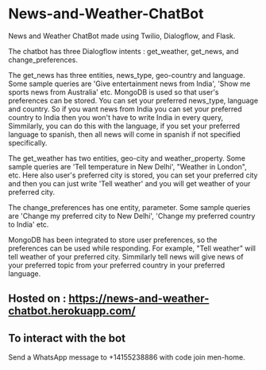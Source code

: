 # News-and-Weather-ChatBot

News and Weather ChatBot made using Twilio, Dialogflow, and Flask.

The chatbot has three Dialogflow intents : get_weather, get_news, and change_preferences.

The get_news has three entities, news_type, geo-country and language. Some sample queries are 'Give entertainment news from India', 'Show me sports news from Australia' etc. MongoDB is used so that user's preferences can be stored. You can set your preferred news_type, language and country. So if you want news from India you can set your preferred country to India then you won't have to write India in every query, Simmilarly, you can do this with the language, if you set your preferred language to spanish, then all news will come in spanish if not specified specifically.
   
The get_weather has two entities, geo-city and weather_property. Some sample queries are 'Tell temperature in New Delhi', "Weather in London", etc. Here also user's preferred city is stored, you can set your preferred city and then you can just write 'Tell weather' and you will get weather of your preferred city.
    
The change_preferences has one entity, parameter. Some sample queries are 'Change my preferred city to New Delhi', 'Change my preferred country to India' etc.
   
MongoDB has been integrated to store user preferences, so the preferences can be used while responding. For example, "Tell weather" will tell weather of your preferred city. Simmilarly tell news will give news of your preferred topic from your preferred country in your preferred language. 
    
## Hosted on : https://news-and-weather-chatbot.herokuapp.com/

## To interact with the bot

   Send a WhatsApp message to +14155238886 with code join men-home.
